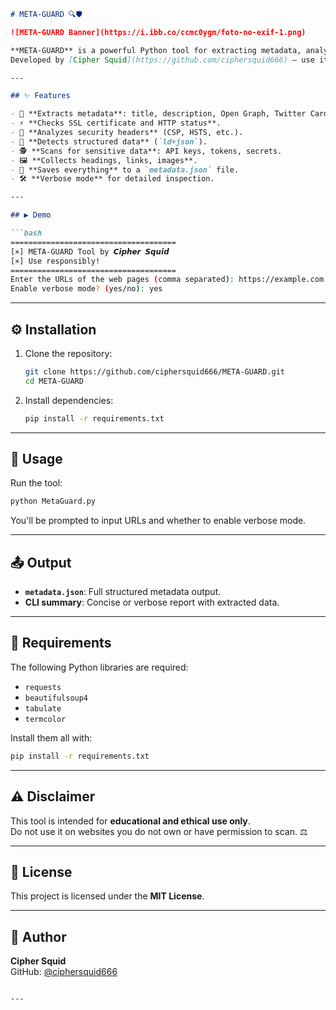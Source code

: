 ```markdown
# META-GUARD 🔍🛡️

![META-GUARD Banner](https://i.ibb.co/ccmc0ygm/foto-no-exif-1.png)

**META-GUARD** is a powerful Python tool for extracting metadata, analyzing security headers, and detecting sensitive data from web pages.  
Developed by [Cipher Squid](https://github.com/ciphersquid666) — use it responsibly! ☠️

---

## ✨ Features

- 📄 **Extracts metadata**: title, description, Open Graph, Twitter Cards, etc.  
- ⚡ **Checks SSL certificate and HTTP status**.  
- 🔐 **Analyzes security headers** (CSP, HSTS, etc.).  
- 🧠 **Detects structured data** (`ld+json`).  
- 🕵️ **Scans for sensitive data**: API keys, tokens, secrets.  
- 🖼️ **Collects headings, links, images**.  
- 📁 **Saves everything** to a `metadata.json` file.  
- 🛠️ **Verbose mode** for detailed inspection.  

---

## ▶️ Demo

```bash
=====================================
[×] META-GUARD Tool by 𝘾𝙞𝙥𝙝𝙚𝙧 𝙎𝙦𝙪𝙞𝙙
[×] Use responsibly!
=====================================
Enter the URLs of the web pages (comma separated): https://example.com
Enable verbose mode? (yes/no): yes
```

---

## ⚙️ Installation

1. Clone the repository:
   ```bash
   git clone https://github.com/ciphersquid666/META-GUARD.git
   cd META-GUARD
   ```

2. Install dependencies:
   ```bash
   pip install -r requirements.txt
   ```

---

## 🚀 Usage

Run the tool:
```bash
python MetaGuard.py
```

You'll be prompted to input URLs and whether to enable verbose mode.

---

## 📤 Output

- **`metadata.json`**: Full structured metadata output.  
- **CLI summary**: Concise or verbose report with extracted data.

---

## 🧰 Requirements

The following Python libraries are required:
- `requests`
- `beautifulsoup4`
- `tabulate`
- `termcolor`

Install them all with:
```bash
pip install -r requirements.txt
```

---

## ⚠️ Disclaimer

This tool is intended for **educational and ethical use only**.  
Do not use it on websites you do not own or have permission to scan. ⚖️

---

## 📜 License

This project is licensed under the **MIT License**.

---

## 👤 Author

**Cipher Squid**  
GitHub: [@ciphersquid666](https://github.com/ciphersquid666)
```

---
